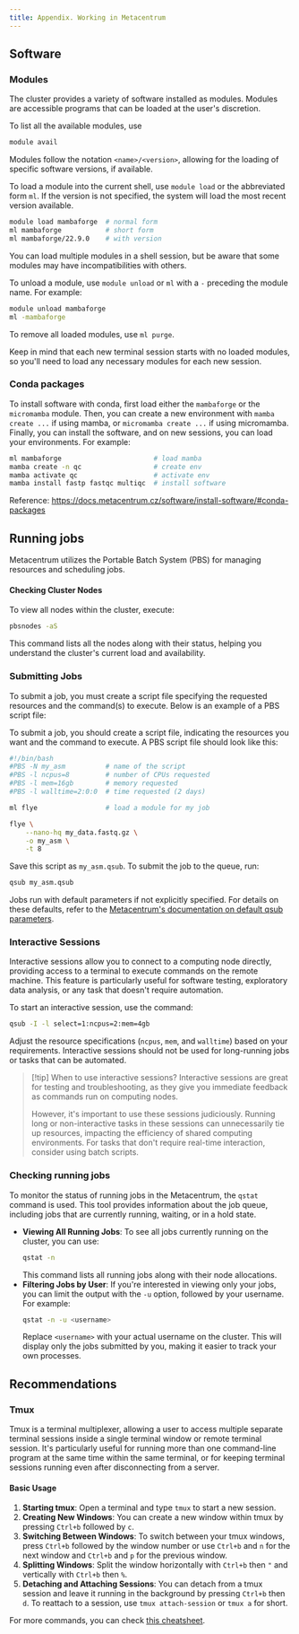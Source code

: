 ```yaml
---
title: Appendix. Working in Metacentrum
---
```

## Software

### Modules
The cluster provides a variety of software installed as modules. Modules are accessible programs that can be loaded at the user's discretion.

To list all the available modules, use
```bash
module avail
```

Modules follow the notation `<name>/<version>`, allowing for the loading of specific software versions, if available.

To load a module into the current shell, use `module load` or the abbreviated form `ml`. If the version is not specified, the system will load the most recent version available.
```bash
module load mambaforge  # normal form
ml mambaforge           # short form
ml mambaforge/22.9.0    # with version
```

You can load multiple modules in a shell session, but be aware that some modules may have incompatibilities with others.

To unload a module, use `module unload` or `ml` with a `-` preceding the module name. For example:
```bash
module unload mambaforge
ml -mambaforge
```
To remove all loaded modules, use `ml purge`.

Keep in mind that each new terminal session starts with no loaded modules, so you'll need to load any necessary modules for each new session.

### Conda packages

To install software with conda, first load either the `mambaforge` or the `micromamba` module.
Then, you can create a new environment with `mamba create ...` if using mamba, or `micromamba create ...` if using micromamba. Finally, you can install the software, and on new sessions, you can load your environments. For example:
```bash
ml mambaforge                       # load mamba
mamba create -n qc                  # create env
mamba activate qc                   # activate env
mamba install fastp fastqc multiqc  # install software
```

Reference: https://docs.metacentrum.cz/software/install-software/#conda-packages

## Running jobs

Metacentrum utilizes the Portable Batch System (PBS) for managing resources and scheduling jobs.
#### Checking Cluster Nodes

To view all nodes within the cluster, execute:
```bash
pbsnodes -aS
```
This command lists all the nodes along with their status, helping you understand the cluster's current load and availability.

### Submitting Jobs

To submit a job, you must create a script file specifying the requested resources and the command(s) to execute. Below is an example of a PBS script file:

To submit a job, you should create a script file, indicating the resources you want and the command to execute. A PBS script file should look like this:
```bash
#!/bin/bash
#PBS -N my_asm          # name of the script
#PBS -l ncpus=8         # number of CPUs requested
#PBS -l mem=16gb        # memory requested
#PBS -l walltime=2:0:0  # time requested (2 days)

ml flye                 # load a module for my job

flye \
	--nano-hq my_data.fastq.gz \
	-o my_asm \
	-t 8                
```

Save this script as `my_asm.qsub`. To submit the job to the queue, run:
```bash
qsub my_asm.qsub
```

Jobs run with default parameters if not explicitly specified. For details on these defaults, refer to the [Metacentrum's documentation on default qsub parameters](https://docs.metacentrum.cz/troubleshooting/faqs/faqs-content/qsub-default-parameters/).

### Interactive Sessions

Interactive sessions allow you to connect to a computing node directly, providing access to a terminal to execute commands on the remote machine. This feature is particularly useful for software testing, exploratory data analysis, or any task that doesn't require automation.

To start an interactive session, use the command:
```bash
qsub -I -l select=1:ncpus=2:mem=4gb
```
Adjust the resource specifications (`ncpus`, `mem`, and `walltime`) based on your requirements. Interactive sessions should not be used for long-running jobs or tasks that can be automated.

>[!tip] When to use interactive sessions?
>Interactive sessions are great for testing and troubleshooting, as they give you immediate feedback as commands run on computing nodes.
>
>However, it's important to use these sessions judiciously. Running long or non-interactive tasks in these sessions can unnecessarily tie up resources, impacting the efficiency of shared computing environments. For tasks that don't require real-time interaction, consider using batch scripts.

### Checking running jobs

To monitor the status of running jobs in the Metacentrum, the `qstat` command is used. This tool provides information about the job queue, including jobs that are currently running, waiting, or in a hold state.

- **Viewing All Running Jobs**: To see all jobs currently running on the cluster, you can use:
	```bash
	qstat -n
	```
	This command lists all running jobs along with their node allocations.
- **Filtering Jobs by User**: If you're interested in viewing only your jobs, you can limit the output with the `-u` option, followed by your username. For example:
	```bash
	qstat -n -u <username>
	```
	Replace `<username>` with your actual username on the cluster. This will display only the jobs submitted by you, making it easier to track your own processes.


## Recommendations

### Tmux

Tmux is a terminal multiplexer, allowing a user to access multiple separate terminal sessions inside a single terminal window or remote terminal session. It's particularly useful for running more than one command-line program at the same time within the same terminal, or for keeping terminal sessions running even after disconnecting from a server.
#### Basic Usage

1. **Starting tmux**: Open a terminal and type `tmux` to start a new session.
2. **Creating New Windows**: You can create a new window within tmux by pressing `Ctrl+b` followed by `c`.
3. **Switching Between Windows**: To switch between your tmux windows, press `Ctrl+b` followed by the window number or use `Ctrl+b` and `n` for the next window and `Ctrl+b` and `p` for the previous window.
4. **Splitting Windows**: Split the window horizontally with `Ctrl+b` then `"` and vertically with `Ctrl+b` then `%`.
5. **Detaching and Attaching Sessions**: You can detach from a tmux session and leave it running in the background by pressing `Ctrl+b` then `d`. To reattach to a session, use `tmux attach-session` or `tmux a` for short.

For more commands, you can check [this cheatsheet](https://tmuxcheatsheet.com/).